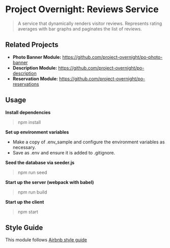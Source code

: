 # Project Overnight: Reviews Service

> A service that dynamically renders visitor reviews. Represents rating averages with bar graphs and paginates the list of reviews.

## Related Projects

  - **Photo Banner Module:** https://github.com/project-overnight/po-photo-banner
  - **Description Module:** https://github.com/project-overnight/po-description
  - **Reservation Module:** https://github.com/project-overnight/po-reservations

## Usage

**Install dependencies**
> npm install

**Set up environment variables**
- Make a copy of .env_sample and configure the environment variables as necessary.
- Save as .env and ensure it is added to .gitignore.

**Seed the database via seeder.js**
> npm run seed

**Start up the server (webpack with babel)**
> npm run build

**Start up the client**
> npm start

## Style Guide
This module follows [Airbnb style guide](https://github.com/airbnb/javascript)